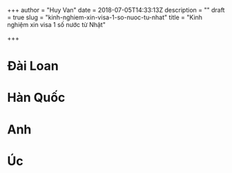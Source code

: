 +++
author = "Huy Van"
date = 2018-07-05T14:33:13Z
description = ""
draft = true
slug = "kinh-nghiem-xin-visa-1-so-nuoc-tu-nhat"
title = "Kinh nghiệm xin visa 1 số nước từ Nhật"

+++


# Đài Loan

# Hàn Quốc

# Anh

# Úc

